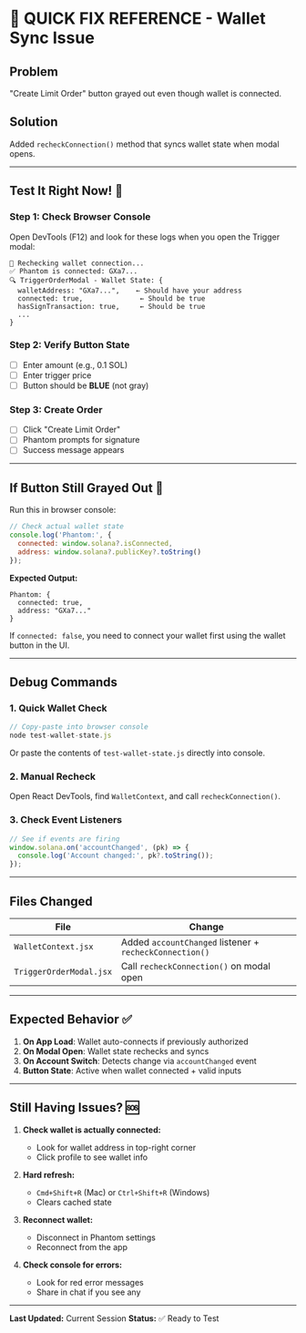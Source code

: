 # 🚀 QUICK FIX REFERENCE - Wallet Sync Issue

## Problem
"Create Limit Order" button grayed out even though wallet is connected.

## Solution
Added `recheckConnection()` method that syncs wallet state when modal opens.

---

## Test It Right Now! 🧪

### Step 1: Check Browser Console
Open DevTools (F12) and look for these logs when you open the Trigger modal:

```
🔄 Rechecking wallet connection...
✅ Phantom is connected: GXa7...
🔍 TriggerOrderModal - Wallet State: {
  walletAddress: "GXa7...",    ← Should have your address
  connected: true,              ← Should be true
  hasSignTransaction: true,     ← Should be true
  ...
}
```

### Step 2: Verify Button State
- [ ] Enter amount (e.g., 0.1 SOL)
- [ ] Enter trigger price
- [ ] Button should be **BLUE** (not gray)

### Step 3: Create Order
- [ ] Click "Create Limit Order"
- [ ] Phantom prompts for signature
- [ ] Success message appears

---

## If Button Still Grayed Out 🔧

Run this in browser console:
```javascript
// Check actual wallet state
console.log('Phantom:', {
  connected: window.solana?.isConnected,
  address: window.solana?.publicKey?.toString()
});
```

**Expected Output:**
```
Phantom: {
  connected: true,
  address: "GXa7..." 
}
```

If `connected: false`, you need to connect your wallet first using the wallet button in the UI.

---

## Debug Commands

### 1. Quick Wallet Check
```javascript
// Copy-paste into browser console
node test-wallet-state.js
```
Or paste the contents of `test-wallet-state.js` directly into console.

### 2. Manual Recheck
Open React DevTools, find `WalletContext`, and call `recheckConnection()`.

### 3. Check Event Listeners
```javascript
// See if events are firing
window.solana.on('accountChanged', (pk) => {
  console.log('Account changed:', pk?.toString());
});
```

---

## Files Changed

| File | Change |
|------|--------|
| `WalletContext.jsx` | Added `accountChanged` listener + `recheckConnection()` |
| `TriggerOrderModal.jsx` | Call `recheckConnection()` on modal open |

---

## Expected Behavior ✅

1. **On App Load**: Wallet auto-connects if previously authorized
2. **On Modal Open**: Wallet state rechecks and syncs
3. **On Account Switch**: Detects change via `accountChanged` event
4. **Button State**: Active when wallet connected + valid inputs

---

## Still Having Issues? 🆘

1. **Check wallet is actually connected:**
   - Look for wallet address in top-right corner
   - Click profile to see wallet info

2. **Hard refresh:**
   - `Cmd+Shift+R` (Mac) or `Ctrl+Shift+R` (Windows)
   - Clears cached state

3. **Reconnect wallet:**
   - Disconnect in Phantom settings
   - Reconnect from the app

4. **Check console for errors:**
   - Look for red error messages
   - Share in chat if you see any

---

**Last Updated:** Current Session
**Status:** ✅ Ready to Test
